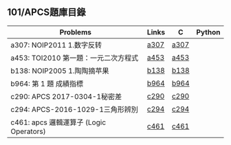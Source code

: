 ## 101/APCS題庫目錄

|Problems|Links|C|Python|
|-|-|-|-|
|a307: NOIP2011 1.数字反转|[a307](Contents/a307/a307.md)|[a307](Contents/a307/a307.c)||
|a453: TOI2010 第一題：一元二次方程式|[a453](Contents/a453/a453.md)|[a453](Contents/a453/a453.c)||
|b138: NOIP2005 1.陶陶摘苹果|[b138](Contents/b138/b138.md)|[b138](Contents/b138/b138.c)||
|b964: 第 1 題 成績指標|[b964](Contents/b964/b964.md)|[b964](Contents/b964/b964.c)||
|c290: APCS 2017-0304-1秘密差|[c290](Contents/c290/c290.md)|[c290](Contents/c290/c290.c)||
|c294: APCS-2016-1029-1三角形辨別|[c294](Contents/c294/c294.md)|[c294](Contents/c294/c294.c)||
|c461: apcs 邏輯運算子 (Logic Operators)|[c461](Contents/c461/c461.md)|[c461](Contents/c461/c461.c)||
